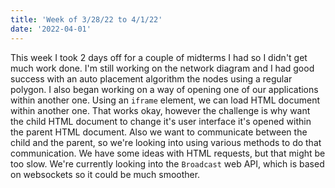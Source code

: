 ```yaml
---
title: 'Week of 3/28/22 to 4/1/22'
date: '2022-04-01'
---
```


This week I took 2 days off for a couple of midterms I had so I didn't get much work done. I'm still working on the network diagram and I had good success with an auto placement algorithm the nodes using a regular polygon. I also began working on a way of opening one of our applications within another one. Using an `iframe` element, we can load HTML document within another one. That works okay, however the challenge is why want the child HTML document to change it's user interface it's opened within the parent HTML document. Also we want to communicate between the child and the parent, so we're looking into using various methods to do that communication. We have some ideas with HTML requests, but that might be too slow. We're currently looking into the `Broadcast` web API, which is based on websockets so it could be much smoother.